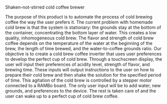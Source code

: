 Shaken-not-stirred cold coffee brewer

The purpose of this product is to automate the process of cold brewing coffee the way the user prefers it. The current problem with homemade cold brew is that the system is stationary: the grounds stay at the bottom of the container, concentrating the bottom layer of water. This creates a low quality, inhomogeneous cold brew. The flavor and strength of cold brew coffee depends on the temperature of the water at the beginning of the brew, the length of time brewed, and the water-to-coffee grounds ratio. Our objective is to create a cold brew coffee inverter that uses user preferences to develop the perfect cup of cold brew. Through a touchscreen display, the user will input their preferences of acidity level, strength of flavor, and brewing time. These inputs will output instructions to the user on how to prepare their cold brew and then shake the solution for the specified period of time. This agitation of the cold brew is controlled by a stepper motor connected to a RAMBo board. The only user input will be to add water, new grounds, and preferences to the device. The rest is taken care of and the user can wake up to a perfect cup of cold brew coffee.  
